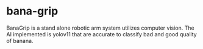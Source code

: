 # bana-grip
BanaGrip is a stand alone robotic arm system utilizes computer vision. The AI implemented is yolov11 that are accurate to classify bad and good quality of banana.
